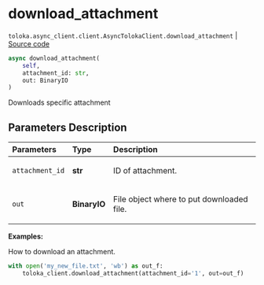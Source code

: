 # download_attachment
`toloka.async_client.client.AsyncTolokaClient.download_attachment` | [Source code](https://github.com/Toloka/toloka-kit/blob/v1.2.0/src/async_client/client.py#L0)

```python
async download_attachment(
    self,
    attachment_id: str,
    out: BinaryIO
)
```

Downloads specific attachment

## Parameters Description

| Parameters | Type | Description |
| :----------| :----| :-----------|
`attachment_id`|**str**|<p>ID of attachment.</p>
`out`|**BinaryIO**|<p>File object where to put downloaded file.</p>

**Examples:**

How to download an attachment.

```python
with open('my_new_file.txt', 'wb') as out_f:
    toloka_client.download_attachment(attachment_id='1', out=out_f)
```
